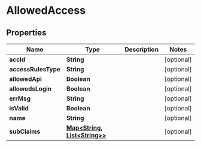 

# AllowedAccess

## Properties

Name | Type | Description | Notes
------------ | ------------- | ------------- | -------------
**accId** | **String** |  |  [optional]
**accessRulesType** | **String** |  |  [optional]
**allowedApi** | **Boolean** |  |  [optional]
**allowedsLogin** | **Boolean** |  |  [optional]
**errMsg** | **String** |  |  [optional]
**isValid** | **Boolean** |  |  [optional]
**name** | **String** |  |  [optional]
**subClaims** | [**Map&lt;String, List&lt;String&gt;&gt;**](List.md) |  |  [optional]



